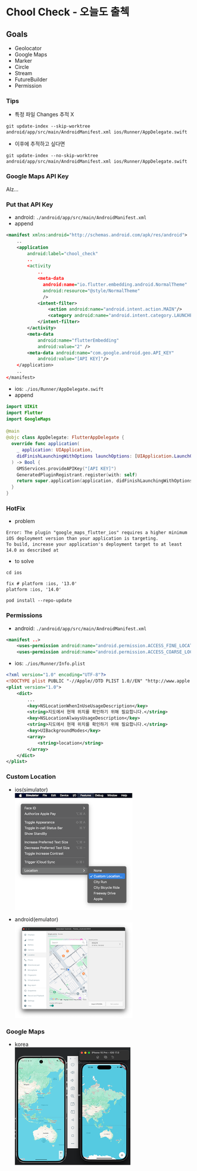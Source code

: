 # Chool Check - 오늘도 출첵

## Goals
- Geolocator
- Google Maps
- Marker
- Circle
- Stream
- FutureBuilder
- Permission

### Tips
- 특정 파일 Changes 추적 X
```shell
git update-index --skip-worktree android/app/src/main/AndroidManifest.xml ios/Runner/AppDelegate.swift
```
- 이후에 추적하고 싶다면
```shell
git update-index --no-skip-worktree android/app/src/main/AndroidManifest.xml ios/Runner/AppDelegate.swift
```

### Google Maps API Key
AIz...

### Put that API Key
- android: `./android/app/src/main/AndroidManifest.xml`
- append
```xml
<manifest xmlns:android="http://schemas.android.com/apk/res/android">
    ..
    <application
        android:label="chool_check"
        ..
        <activity
            ..
            <meta-data
              android:name="io.flutter.embedding.android.NormalTheme"
              android:resource="@style/NormalTheme"
              />
            <intent-filter>
                <action android:name="android.intent.action.MAIN"/>
                <category android:name="android.intent.category.LAUNCHER"/>
            </intent-filter>
        </activity>
        <meta-data
            android:name="flutterEmbedding"
            android:value="2" />
        <meta-data android:name="com.google.android.geo.API_KEY"
            android:value="[API KEY]"/>
    </application>
    ..
</manifest>
```

- ios: `./ios/Runner/AppDelegate.swift`
- append
```swift
import UIKit
import Flutter
import GoogleMaps

@main
@objc class AppDelegate: FlutterAppDelegate {
  override func application(
    _ application: UIApplication,
    didFinishLaunchingWithOptions launchOptions: [UIApplication.LaunchOptionsKey: Any]?
  ) -> Bool {
    GMSServices.provideAPIKey("[API KEY]")
    GeneratedPluginRegistrant.register(with: self)
    return super.application(application, didFinishLaunchingWithOptions: launchOptions)
  }
}
```

### HotFix
- problem
```text
Error: The plugin "google_maps_flutter_ios" requires a higher minimum iOS deployment version than your application is targeting. 
To build, increase your application's deployment target to at least 14.0 as described at
```
- to solve
```shell
cd ios
```
```text
fix # platform :ios, '13.0' 
platform :ios, '14.0'
```
```shell
pod install --repo-update
```

### Permissions
- android: `./android/app/src/main/AndroidManifest.xml`
```xml
<manifest ..>
    <uses-permission android:name="android.permission.ACCESS_FINE_LOCATION" />
    <uses-permission android:name="android.permission.ACCESS_COARSE_LOCATION" />
```

- ios: `./ios/Runner/Info.plist`
```xml
<?xml version="1.0" encoding="UTF-8"?>
<!DOCTYPE plist PUBLIC "-//Apple//DTD PLIST 1.0//EN" "http://www.apple.com/DTDs/PropertyList-1.0.dtd">
<plist version="1.0">
    <dict>
        ...
        <key>NSLocationWhenInUseUsageDescription</key>
        <string>지도에서 현재 위치를 확인하기 위해 필요합니다.</string>
        <key>NSLocationAlwaysUsageDescription</key>
        <string>지도에서 현재 위치를 확인하기 위해 필요합니다.</string>
        <key>UIBackgroundModes</key>
        <array>
            <string>location</string>
        </array>
    </dict>
</plist>
```

### Custom Location
- ios(simulator)  
![custom_location_ios1.png](chool_check/img/custom_location_ios1.png)
![custom_location_ios2.png](chool_check/img/custom_location_ios2.png)

- android(emulator)  
![custom_location_android.png](chool_check/img/custom_location_android.png)

### Google Maps
- korea  
![google_maps_korea.png](chool_check/img/google_maps_korea.png)
